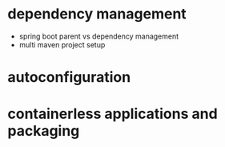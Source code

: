 # dependency management

- spring boot parent vs dependency management
- multi maven project setup

# autoconfiguration

# containerless applications and packaging